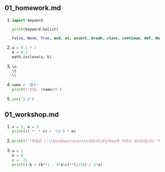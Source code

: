 ## 01_homework.md

1. ```python
   import keyword
   
   print(keyword.kwlist)
   
   False, None, True, and, as, assert, break, class, continue, def, del, elif, else, except, finally, for, from, global, if, import, in, is, lambda, nonlocal, not, or, pass, raise, return, try, while, with, yield
   ```

2. ```python
   a = 0.1 * 3
   b = 0.3
   math.isclose(a, b)
   ```

3. ```pyth
   \n
   \t
   \\
   ```

4. ```python
   name = '철수'
   print(f'안녕, {name}야')
   ```

5. ```python
   int('3.5')
   ```

   

## 01_workshop.md

1. ```python
   n = 5, m = 9
   print((('*' * n) + '\n') * m)
   ```

2. ```python
   print(f'"파일은 C:\\Windows\\Users\\내문서\\Python에 저장이 되어있습니다."\n나는 생각했다. \'cd를 써서 git bash로 들어가봐야지\'')
   ```

3. ```python
   a = 1
   b = 4
   c = -21
   print((-b + (b**2 - 4*a*c)**(1/2)) / 2*a)
   ```